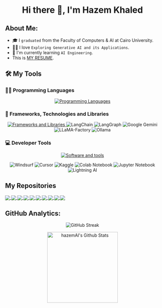 <!-- My Name -->
<h1 align="center">Hi there 👋, I'm Hazem Khaled</h1>


## About Me:

- 🎓 I `graduated` from the Faculty of Computers & AI at Cairo University.
- 👨‍💻 I love `Exploring Generative AI and its Applications`.
- 🔭 I'm currently learning `AI Engineering`.
- This is <a href="https://drive.google.com/file/d/1vlNSCwerIGg98m5-XnqfjkZ-v53WndBL/view?usp=drive_link">MY RESUME<a>.
  <br>


## 🛠️ My Tools

### 👨‍💻 Programming Languages

<p align="center">
  <a href="https://skillicons.dev">
    <img src="https://skillicons.dev/icons?i=python,javascript,java,cpp" alt="Programming Languages"/>
  </a>
</p>

### 🧰 Frameworks, Technologies and Libraries

<p align="center">
  <a href="https://skillicons.dev">
    <img src="https://skillicons.dev/icons?i=pytorch,tensorflow,opencv,mongodb,postgres,fastapi" alt="Frameworks and Libraries"/>
  </a>
<!-- 	&emsp; -->
<img alt="LangChain" src="https://img.shields.io/badge/LangChain-ffffff?logo=langchain&logoColor=green">
<img alt="LangGraph" src="https://img.shields.io/badge/LangGraph-0A0A0A.svg?logo=langgraph&logoColor=white">
<img alt="Google Gemini" src="https://img.shields.io/badge/Google%20Gemini-886FBF?logo=googlegemini&logoColor=white">
<img alt="LLaMA-Factory" src="https://img.shields.io/badge/LLaMA--Factory-3C3C3C.svg?logo=llama&logoColor=white">
<img alt="Ollama" src="https://img.shields.io/badge/-Ollama-000000?style=flat&logo=ollama&logoColor=white">
</p>

### 💻 Developer Tools

<p align="center">
	<a href="https://skillicons.dev">
		<img src="https://skillicons.dev/icons?i=windows,linux,git,github,docker,vscode" alt="Software and tools"/>
	</a>
</p>

<p align="center">
	<img alt="Windsurf" src="https://img.shields.io/badge/Windsurf-white.svg?style=for-the-badge&logoColor=black">
	<img alt="Cursor" src="https://img.shields.io/badge/Cursor-1C1E21.svg?logo=cursor&logoColor=white">
	<img alt="Kaggle" src="https://img.shields.io/badge/Kaggle-20BEFF.svg?logo=kaggle&logoColor=white&style=for-the-badge">
	<img alt="Colab Notebook" src="https://img.shields.io/badge/colab-notebook-yellow">
	<img alt="Jupyter Notebook" src="https://img.shields.io/badge/jupyter-%23FA0F00.svg?logo=jupyter&logoColor=white">
	<img alt="Lightning AI" src="https://img.shields.io/badge/Lightning%20AI-792EE5.svg?logo=lightning&logoColor=white">
</p>

## My Repositories

<a href="https://github.com/hazemAI/Deep-Facial-Recognition">
  <img align="center" src="https://github-readme-stats-sigma-five.vercel.app/api/pin/?username=hazemAI&repo=Deep-Facial-Recognition&theme=radical" />
</a>

<a href="https://github.com/hazemAI/idea_paraphrase_refinement">
  <img align="center" src="https://github-readme-stats-sigma-five.vercel.app/api/pin/?username=hazemAI&repo=idea_paraphrase_refinement&theme=radical" />
</a>

<a href="https://github.com/Fawzy-AI-Explorer/Quiz-Generator">
  <img align="center" src="https://github-readme-stats-sigma-five.vercel.app/api/pin/?username=Fawzy-AI-Explorer&repo=Quiz-Generator&theme=radical" />
</a>

<a href="https://github.com/hazemAI/micrograd">
  <img align="center" src="https://github-readme-stats-sigma-five.vercel.app/api/pin/?username=hazemAI&repo=micrograd&theme=radical" />
</a>

<a href="https://github.com/hazemAI/Market-Price-Prediction">
  <img align="center" src="https://github-readme-stats-sigma-five.vercel.app/api/pin/?username=hazemAI&repo=Market-Price-Prediction&theme=radical" />
</a>

<a href="https://github.com/hazemAI/Market-Price-Prediction">
  <img align="center" src="https://github-readme-stats-sigma-five.vercel.app/api/pin/?username=hazemAI&repo=Market-Price-Prediction&theme=radical" />
</a>

<a href="https://github.com/hazemAI/Disease-Prediction">
  <img align="center" src="https://github-readme-stats-sigma-five.vercel.app/api/pin/?username=hazemAI&repo=Disease-Prediction&theme=radical" />
</a>

<a href="https://github.com/hazemAI/Logistic_Regression-Breast_Cancer_Diagnostic">
  <img align="center" src="https://github-readme-stats-sigma-five.vercel.app/api/pin/?username=hazemAI&repo=Logistic_Regression-Breast_Cancer_Diagnostic&theme=radical" />
</a>

<a href="https://github.com/hazemAI/Linear_Regression-E-commerce">
  <img align="center" src="https://github-readme-stats-sigma-five.vercel.app/api/pin/?username=hazemAI&repo=Linear_Regression-E-commerce&theme=radical" />
</a>

<a href="https://github.com/hazemAI/printf">
  <img align="center" src="https://github-readme-stats-sigma-five.vercel.app/api/pin/?username=hazemAI&repo=printf&theme=chartreuse-dark" />
</a>



## GitHub Analytics:

<p align="center"><img src="https://streak-stats.demolab.com?user=hazemAI&theme=highcontrast" alt="GitHub Streak" /
</p>

<p align="center">
	<img alt="hazemAI's Github Stats" src="https://github-readme-stats.vercel.app/api?username=hazemAI&show_icons=true&count_private=true&locale=en&theme=dark&layout=compact" height="230px"/>
</p>
